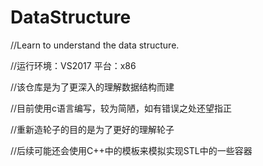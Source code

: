# DataStructure
//Learn to understand the data structure.

//运行环境：VS2017	平台：x86

//该仓库是为了更深入的理解数据结构而建

//目前使用c语言编写，较为简陋，如有错误之处还望指正

//重新造轮子的目的是为了更好的理解轮子

//后续可能还会使用C++中的模板来模拟实现STL中的一些容器
